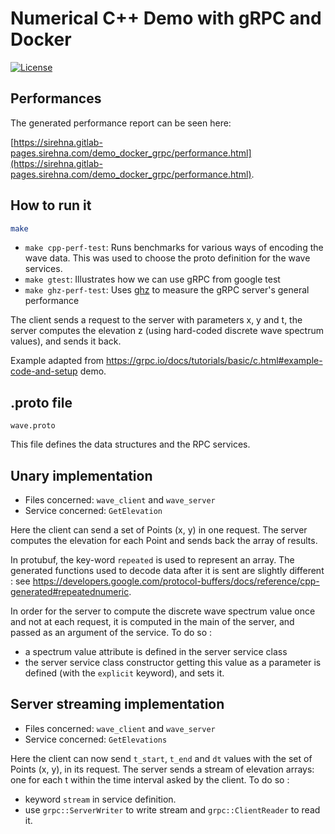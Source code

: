 # Numerical C++ Demo with gRPC and Docker

[![License](https://img.shields.io/badge/License-EPL%202.0-blue.svg)](https://opensource.org/licenses/EPL-2.0)

## Performances

The generated performance report can be seen here:

[https://sirehna.gitlab-pages.sirehna.com/demo_docker_grpc/performance.html](https://sirehna.gitlab-pages.sirehna.com/demo_docker_grpc/performance.html).

## How to run it

```bash
make
```

- `make cpp-perf-test`: Runs benchmarks for various ways of encoding the wave data. This was used to choose the proto definition for the wave services.
- `make gtest`: Illustrates how we can use gRPC from google test
- `make ghz-perf-test`: Uses [ghz](https://github.com/bojand/ghz) to measure the gRPC server's general performance


The client sends a request to the server with parameters x, y and t, the server computes the elevation z (using hard-coded discrete wave spectrum values), and sends it back.

Example adapted from https://grpc.io/docs/tutorials/basic/c.html#example-code-and-setup demo.

## .proto file
`wave.proto`

This file defines the data structures and the RPC services.

## Unary implementation
- Files concerned: `wave_client` and `wave_server`
- Service concerned: `GetElevation`

Here the client can send a set of Points (x, y) in one request. The server computes the elevation for each Point and sends back the array of results.

In protubuf, the key-word `repeated` is used to represent an array. The generated functions used to decode data after it is sent are slightly different : see https://developers.google.com/protocol-buffers/docs/reference/cpp-generated#repeatednumeric.

In order for the server to compute the discrete wave spectrum value once and not at each request, it is computed in the main of the server, and passed as an argument of the service.
To do so :
- a spectrum value attribute is defined in the server service class
- the server service class constructor getting this value as a parameter is defined (with the `explicit` keyword), and sets it.

## Server streaming implementation
- Files concerned: `wave_client` and `wave_server`
- Service concerned: `GetElevations`

Here the client can now send `t_start`, `t_end` and `dt` values with the set of Points (x, y), in its request. The server sends a stream of elevation arrays: one for each t within the time interval asked by the client.
To do so :
- keyword `stream` in service definition.
- use `grpc::ServerWriter` to write stream and `grpc::ClientReader` to read it.

